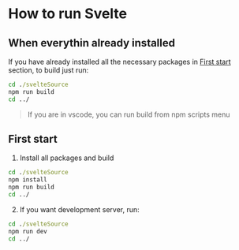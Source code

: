 # How to run Svelte

## When everythin already installed
If you have already installed all the necessary packages in  [First start](#first-start) section, to build just run:
```cmd
cd ./svelteSource
npm run build
cd ../
```
> If you are in vscode, you can run build from npm scripts menu 


## First start

1. Install all packages and build
```cmd
cd ./svelteSource
npm install
npm run build
cd ../
```

2. If you want development server, run:
```cmd
cd ./svelteSource
npm run dev
cd ../
```
